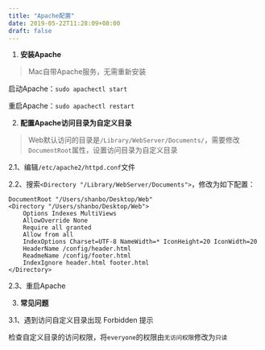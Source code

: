 ```yaml
---
title: "Apache配置"
date: 2019-05-22T11:28:09+08:00
draft: false
---
```


1. **安装Apache**

> Mac自带Apache服务，无需重新安装

启动Apache：`sudo apachectl start`

重启Apache：`sudo apachectl restart`

2. **配置Apache访问目录为自定义目录**

> Web默认访问的目录是`/Library/WebServer/Documents/`，需要修改` DocumentRoot `属性，设置访问目录为自定义目录

2.1、编辑`/etc/apache2/httpd.conf`文件

2.2、搜索`<Directory "/Library/WebServer/Documents">`，修改为如下配置：

```
DocumentRoot "/Users/shanbo/Desktop/Web"
<Directory "/Users/shanbo/Desktop/Web">
    Options Indexes MultiViews
    AllowOverride None
    Require all granted
    Allow from all
    IndexOptions Charset=UTF-8 NameWidth=* IconHeight=20 IconWidth=20
    HeaderName /config/header.html
    ReadmeName /config/footer.html
    IndexIgnore header.html footer.html
</Directory>
```

2.3、重启Apache

3. **常见问题**

3.1、遇到访问自定义目录出现 Forbidden 提示

检查自定义目录的访问权限，将`everyone`的权限由`无访问权限`修改为`只读`